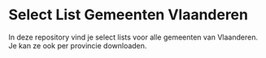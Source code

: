 # Select List Gemeenten Vlaanderen 
In deze repository vind je select lists voor alle gemeenten van Vlaanderen. Je kan ze ook per provincie downloaden.
